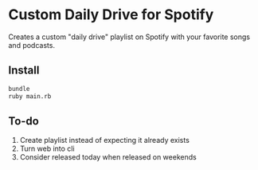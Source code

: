 # Custom Daily Drive for Spotify

Creates a custom "daily drive" playlist on Spotify with your favorite songs and podcasts.

## Install

```bash
bundle
ruby main.rb
```
## To-do

1. Create playlist instead of expecting it already exists
1. Turn web into cli
1. Consider released today when released on weekends